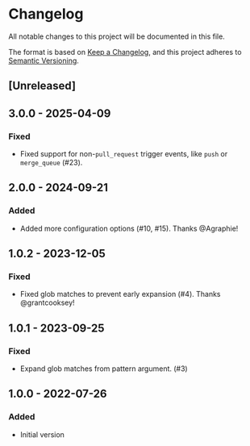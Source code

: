 # Changelog

All notable changes to this project will be documented in this file.

The format is based on [Keep a Changelog](https://keepachangelog.com/en/1.0.0/),
and this project adheres to [Semantic Versioning](https://semver.org/spec/v2.0.0.html).

## [Unreleased]

## 3.0.0 - 2025-04-09

### Fixed

- Fixed support for non-`pull_request` trigger events, like `push` or `merge_queue` (#23).

## 2.0.0 - 2024-09-21

### Added

- Added more configuration options (#10, #15). Thanks @Agraphie!

## 1.0.2 - 2023-12-05

### Fixed

- Fixed glob matches to prevent early expansion (#4). Thanks @grantcooksey!

## 1.0.1 - 2023-09-25

### Fixed

- Expand glob matches from pattern argument. (#3)

## 1.0.0 - 2022-07-26

### Added

- Initial version
